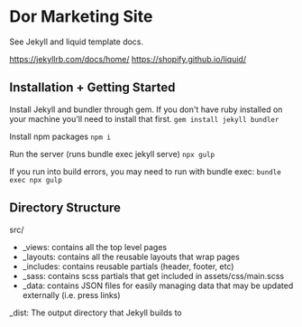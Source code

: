 # Dor Marketing Site

See Jekyll and liquid template docs.

https://jekyllrb.com/docs/home/
https://shopify.github.io/liquid/

## Installation + Getting Started

Install Jekyll and bundler through gem. If you don't have ruby installed on your machine you'll need to install that first.
`gem install jekyll bundler`

Install npm packages
`npm i`

Run the server (runs bundle exec jekyll serve)
`npx gulp`

If you run into build errors, you may need to run with bundle exec:
`bundle exec npx gulp`


## Directory Structure

src/

- _views: contains all the top level pages
- _layouts: contains all the reusable layouts that wrap pages
- _includes: contains reusable partials (header, footer, etc)
- _sass: contains scss partials that get included in assets/css/main.scss
- _data: contains JSON files for easily managing data that may be updated externally (i.e. press links)

_dist: The output directory that Jekyll builds to
